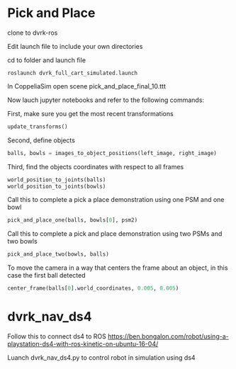 # Pick and Place

clone to dvrk-ros


Edit launch file to include your own directories


cd to folder and launch file

```
roslaunch dvrk_full_cart_simulated.launch 
```

In CoppeliaSim open scene pick_and_place_final_10.ttt


Now lauch jupyter notebooks and refer to the following commands:

First, make sure you get the most recent transformations
```python 
update_transforms()
```

Second, define objects
```python
balls, bowls = images_to_object_positions(left_image, right_image)
```

Third, find the objects coordinates with respect to all frames
```python
world_position_to_joints(balls)
world_position_to_joints(bowls)
```

Call this to complete a pick a place demonstration using one PSM and one bowl 
```python
pick_and_place_one(balls, bowls[0], psm2)
```
Call this to complete a pick and place demonstration using two PSMs and two bowls
```python
pick_and_place_two(bowls, balls)
```

To move the camera in a way that centers the frame about an object, in this case the first ball detected
```python
center_frame(balls[0].world_coordinates, 0.005, 0.005)
```

# dvrk_nav_ds4

Follow this to connect ds4 to ROS
https://ben.bongalon.com/robot/using-a-playstation-ds4-with-ros-kinetic-on-ubuntu-16-04/

Luanch dvrk_nav_ds4.py to control robot in simulation using ds4
